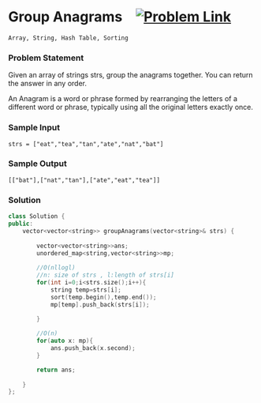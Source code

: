 
#  Group Anagrams &ensp;  [![Problem Link](https://img.shields.io/badge/-LeetCode-FFA116?style=for-the-badge&logo=LeetCode&logoColor=black)](https://leetcode.com/problems/group-anagrams/description/)

```
Array, String, Hash Table, Sorting
``` 
### Problem Statement 
Given an array of strings strs, group the anagrams together. You can return the answer in any order.

An Anagram is a word or phrase formed by rearranging the letters of a different word or phrase, typically using all the original letters exactly once.

### Sample Input
```
strs = ["eat","tea","tan","ate","nat","bat"]
```
### Sample Output
```
[["bat"],["nat","tan"],["ate","eat","tea"]]
```

### Solution
```cpp
class Solution {
public:
    vector<vector<string>> groupAnagrams(vector<string>& strs) {
        
        vector<vector<string>>ans;
        unordered_map<string,vector<string>>mp;
        
        //O(nllogl)
        //n: size of strs , l:length of strs[i]
        for(int i=0;i<strs.size();i++){
            string temp=strs[i];
            sort(temp.begin(),temp.end()); 
            mp[temp].push_back(strs[i]);
            
        }

        //O(n)
        for(auto x: mp){
            ans.push_back(x.second);
        }

        return ans;
        
    }
};
```